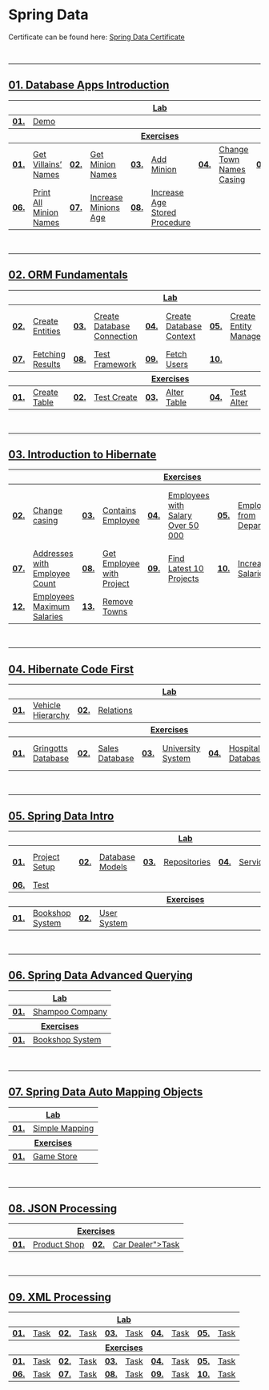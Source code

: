 # Spring Data

Certificate can be found here: <a href="XXXXXXX">Spring Data Certificate</a>

<br/>

---

## <a href="https://github.com/PePetrov96/SoftUni_Software_Engineering/tree/main/5_Spring%20Data/Homework/1_DB_Apps_Introduction">01. Database Apps Introduction

<table>
  <thead>
    <tr>
      <th colspan="10" style="text-align:center;">Lab</th>
    </tr>
  </thead>
  <tbody>
    <tr>
      <td><b>01.</b></td>
      <td><a href="https://github.com/PePetrov96/SoftUni_Software_Engineering/blob/main/5_Spring%20Data/Homework/1_DB_Apps_Introduction/1_Lab/Task.java">Demo</a></td>
    </tr>
  </tbody>
  <thead>
    <tr>
      <th colspan="10" style="text-align:center;">Exercises</th>
    </tr>
  </thead>
  <tbody>
    <tr>
      <td><b>01.</b></td>
      <td><a href="https://github.com/PePetrov96/SoftUni_Software_Engineering/blob/main/5_Spring%20Data/Homework/1_DB_Apps_Introduction/2_Exercise/Task_1_Get_Villains_Names.java">Get Villains’ Names</a></td>
	  <td><b>02.</b></td>
      <td><a href="https://github.com/PePetrov96/SoftUni_Software_Engineering/blob/main/5_Spring%20Data/Homework/1_DB_Apps_Introduction/2_Exercise/Task_2_Get_Minion_Names.java">Get Minion Names</a></td>
	  <td><b>03.</b></td>
      <td><a href="https://github.com/PePetrov96/SoftUni_Software_Engineering/blob/main/5_Spring%20Data/Homework/1_DB_Apps_Introduction/2_Exercise/Task_3_Add_Minion.java">Add Minion</a></td>
	  <td><b>04.</b></td>
      <td><a href="https://github.com/PePetrov96/SoftUni_Software_Engineering/blob/main/5_Spring%20Data/Homework/1_DB_Apps_Introduction/2_Exercise/Task_4_Change_Town_Names_Casing.java">Change Town Names Casing</a></td>
	  <td><b>05.</b></td>
      <td><a href="https://github.com/PePetrov96/SoftUni_Software_Engineering/blob/main/5_Spring%20Data/Homework/1_DB_Apps_Introduction/2_Exercise/Task_5_Remove_Villain.java">Remove Villain</a></td>
    </tr>
	<tr>
      <td><b>06.</b></td>
      <td><a href="https://github.com/PePetrov96/SoftUni_Software_Engineering/blob/main/5_Spring%20Data/Homework/1_DB_Apps_Introduction/2_Exercise/Task_6_Print_All_Minion_Names.java">Print All Minion Names</a></td>
	  <td><b>07.</b></td>
	  <td><a href="https://github.com/PePetrov96/SoftUni_Software_Engineering/blob/main/5_Spring%20Data/Homework/1_DB_Apps_Introduction/2_Exercise/Task_7_Increase_Minions_Age.java">Increase Minions Age</a></td>
	  <td><b>08.</b></td>
	  <td><a href="https://github.com/PePetrov96/SoftUni_Software_Engineering/blob/main/5_Spring%20Data/Homework/1_DB_Apps_Introduction/2_Exercise/Task_8_Increase_Age_Stored_Procedure.java">Increase Age Stored Procedure</a></td>
    </tr>
  </tbody>
</table>
<br/>

---

## <a href="https://github.com/PePetrov96/SoftUni_Software_Engineering/tree/main/5_Spring%20Data/Homework/2_ORM_Fundamentals">02. ORM Fundamentals

<table>
  <thead>
    <tr>
      <th colspan="10" style="text-align:center;">Lab</th>
    </tr>
  </thead>
  <tbody>
    <tr>
      <td><b>02.</b></td>
      <td><a href="https://github.com/PePetrov96/SoftUni_Software_Engineering/blob/main/5_Spring%20Data/Homework/2_ORM_Fundamentals/1_Lab/MiniORM/src/main/java/entities/User.java">Create Entities</a></td>
	  <td><b>03.</b></td>
      <td><a href="https://github.com/PePetrov96/SoftUni_Software_Engineering/blob/main/5_Spring%20Data/Homework/2_ORM_Fundamentals/1_Lab/MiniORM/src/main/java/orm/MyConnector.java">Create Database Connection</a></td>
	  <td><b>04.</b></td>
      <td><a href="https://github.com/PePetrov96/SoftUni_Software_Engineering/blob/main/5_Spring%20Data/Homework/2_ORM_Fundamentals/1_Lab/MiniORM/src/main/java/manager/DbContext.java">Create Database Context</a></td>
	  <td><b>05.</b></td>
      <td><a href="https://github.com/PePetrov96/SoftUni_Software_Engineering/blob/main/5_Spring%20Data/Homework/2_ORM_Fundamentals/1_Lab/MiniORM/src/main/java/manager/EntityManager.java">Create Entity Manager</a></td>
	  <td><b>06.</b></td>
      <td><a href="https://github.com/PePetrov96/SoftUni_Software_Engineering/blob/main/5_Spring%20Data/Homework/2_ORM_Fundamentals/1_Lab/MiniORM/src/main/java/Main.java">Persist Object in the Database</a></td>
    </tr>
	<tr>
      <td><b>07.</b></td>
      <td><a href="https://github.com/PePetrov96/SoftUni_Software_Engineering/blob/main/5_Spring%20Data/Homework/2_ORM_Fundamentals/1_Lab/MiniORM/src/main/java/manager/EntityManager.java">Fetching Results</a></td>
	  <td><b>08.</b></td>
	  <td><a href="https://github.com/PePetrov96/SoftUni_Software_Engineering/blob/main/5_Spring%20Data/Homework/2_ORM_Fundamentals/1_Lab/MiniORM/src/main/java/Main.java">Test Framework</a></td>
	  <td><b>09.</b></td>
	  <td><a href="https://github.com/PePetrov96/SoftUni_Software_Engineering/blob/main/5_Spring%20Data/Homework/2_ORM_Fundamentals/1_Lab/MiniORM/src/main/java/Main.java">Fetch Users</a></td>
	  <td><b>10.</b></td>
    </tr>
  </tbody>
  <thead>
    <tr>
      <th colspan="10" style="text-align:center;">Exercises</th>
    </tr>
  </thead>
  <tbody>
    <tr>
      <td><b>01.</b></td>
      <td><a href="https://github.com/PePetrov96/SoftUni_Software_Engineering/blob/main/5_Spring%20Data/Homework/2_ORM_Fundamentals/1_Lab/MiniORM/src/main/java/manager/EntityManager.java">Create Table</a></td>
	  <td><b>02.</b></td>
      <td><a href="https://github.com/PePetrov96/SoftUni_Software_Engineering/blob/main/5_Spring%20Data/Homework/2_ORM_Fundamentals/1_Lab/MiniORM/src/main/java/Main.java">Test Create</a></td>
	  <td><b>03.</b></td>
      <td><a href="https://github.com/PePetrov96/SoftUni_Software_Engineering/blob/main/5_Spring%20Data/Homework/2_ORM_Fundamentals/1_Lab/MiniORM/src/main/java/manager/EntityManager.java">Alter Table</a></td>
	  <td><b>04.</b></td>
      <td><a href="https://github.com/PePetrov96/SoftUni_Software_Engineering/blob/main/5_Spring%20Data/Homework/2_ORM_Fundamentals/1_Lab/MiniORM/src/main/java/Main.java">Test Alter</a></td>
	  <td><b>05.</b></td>
      <td><a href="https://github.com/PePetrov96/SoftUni_Software_Engineering/blob/main/5_Spring%20Data/Homework/2_ORM_Fundamentals/1_Lab/MiniORM/src/main/java/manager/EntityManager.java">Delete</a></td>
    </tr>
  </tbody>
</table>
<br/>

---

## <a href="https://github.com/PePetrov96/SoftUni_Software_Engineering/tree/main/5_Spring%20Data/Homework/3_Introduction_to_Hibernate">03. Introduction to Hibernate

<table>
  <thead>
    <tr>
      <th colspan="10" style="text-align:center;">Exercises</th>
    </tr>
  </thead>
  <tbody>
    <tr>
      <td><b>02.</b></td>
      <td><a href="https://github.com/PePetrov96/SoftUni_Software_Engineering/blob/main/5_Spring%20Data/Homework/3_Introduction_to_Hibernate/2_Exercise/IntroToHibernate/src/main/java/Tasks/Task_2_Change_casing.java">Change casing</a></td>
	  <td><b>03.</b></td>
      <td><a href="https://github.com/PePetrov96/SoftUni_Software_Engineering/blob/main/5_Spring%20Data/Homework/3_Introduction_to_Hibernate/2_Exercise/IntroToHibernate/src/main/java/Tasks/Task_3_Contains_Employee.java">Contains Employee</a></td>
	  <td><b>04.</b></td>
      <td><a href="https://github.com/PePetrov96/SoftUni_Software_Engineering/blob/main/5_Spring%20Data/Homework/3_Introduction_to_Hibernate/2_Exercise/IntroToHibernate/src/main/java/Tasks/Task_4_Employees_with_Salary_Over_50_000.java">Employees with Salary Over 50 000</a></td>
	  <td><b>05.</b></td>
      <td><a href="https://github.com/PePetrov96/SoftUni_Software_Engineering/blob/main/5_Spring%20Data/Homework/3_Introduction_to_Hibernate/2_Exercise/IntroToHibernate/src/main/java/Tasks/Task_5_Employees_from_Department.java">Employees from Department</a></td>
	  <td><b>06.</b></td>
      <td><a href="https://github.com/PePetrov96/SoftUni_Software_Engineering/blob/main/5_Spring%20Data/Homework/3_Introduction_to_Hibernate/2_Exercise/IntroToHibernate/src/main/java/Tasks/Task_6_Adding_a_New_Address_and_Updating_Employee.java">Adding a New Address and Updating Employee</a></td>
    </tr>
	<tr>
      <td><b>07.</b></td>
      <td><a href="https://github.com/PePetrov96/SoftUni_Software_Engineering/blob/main/5_Spring%20Data/Homework/3_Introduction_to_Hibernate/2_Exercise/IntroToHibernate/src/main/java/Tasks/Task_7_Addresses_with_Employee_Count.java">Addresses with Employee Count</a></td>
	  <td><b>08.</b></td>
	  <td><a href="https://github.com/PePetrov96/SoftUni_Software_Engineering/blob/main/5_Spring%20Data/Homework/3_Introduction_to_Hibernate/2_Exercise/IntroToHibernate/src/main/java/Tasks/Task_8_Get_Employee_with_Project.java">Get Employee with Project</a></td>
	  <td><b>09.</b></td>
	  <td><a href="https://github.com/PePetrov96/SoftUni_Software_Engineering/blob/main/5_Spring%20Data/Homework/3_Introduction_to_Hibernate/2_Exercise/IntroToHibernate/src/main/java/Tasks/Task_9_Find_Latest_10_Projects.java">Find Latest 10 Projects</a></td>
	  <td><b>10.</b></td>
	  <td><a href="https://github.com/PePetrov96/SoftUni_Software_Engineering/blob/main/5_Spring%20Data/Homework/3_Introduction_to_Hibernate/2_Exercise/IntroToHibernate/src/main/java/Tasks/Task_10_Increase_Salaries.java">Increase Salaries</a></td>
	  <td><b>11.</b></td>
	  <td><a href="https://github.com/PePetrov96/SoftUni_Software_Engineering/blob/main/5_Spring%20Data/Homework/3_Introduction_to_Hibernate/2_Exercise/IntroToHibernate/src/main/java/Tasks/Task_11_Find_Employees_by_First_Name.java">Find Employees by First Name</a></td>
    </tr>
	<tr>
      <td><b>12.</b></td>
      <td><a href="https://github.com/PePetrov96/SoftUni_Software_Engineering/blob/main/5_Spring%20Data/Homework/3_Introduction_to_Hibernate/2_Exercise/IntroToHibernate/src/main/java/Tasks/Task_12_Employees_Maximum_Salaries.java">Employees Maximum Salaries</a></td>
	  <td><b>13.</b></td>
	  <td><a href="https://github.com/PePetrov96/SoftUni_Software_Engineering/blob/main/5_Spring%20Data/Homework/3_Introduction_to_Hibernate/2_Exercise/IntroToHibernate/src/main/java/Tasks/Task_13_Remove_Towns.java">Remove Towns</a></td>
    </tr>
  </tbody>
</table>
<br/>

---

## <a href="https://github.com/PePetrov96/SoftUni_Software_Engineering/tree/main/5_Spring%20Data/Homework/4_Hibernate_Code_First">04. Hibernate Code First

<table>
  <thead>
    <tr>
      <th colspan="10" style="text-align:center;">Lab</th>
    </tr>
  </thead>
  <tbody>
    <tr>
      <td><b>01.</b></td>
      <td><a href="https://github.com/PePetrov96/SoftUni_Software_Engineering/tree/main/5_Spring%20Data/Homework/4_Hibernate_Code_First/1_Lab/HibernateCodeFirst/src/main/java/entities">Vehicle Hierarchy</a></td>
	  <td><b>02.</b></td>
      <td><a href="https://github.com/PePetrov96/SoftUni_Software_Engineering/tree/main/5_Spring%20Data/Homework/4_Hibernate_Code_First/1_Lab/HibernateCodeFirst/src/main/java/entities/sub_entities">Relations</a></td>
    </tr>
  </tbody>
  <thead>
    <tr>
      <th colspan="10" style="text-align:center;">Exercises</th>
    </tr>
  </thead>
  <tbody>
    <tr>
      <td><b>01.</b></td>
      <td><a href="https://github.com/PePetrov96/SoftUni_Software_Engineering/tree/main/5_Spring%20Data/Homework/4_Hibernate_Code_First/2_Exercise/Gringotts">Gringotts Database</a></td>
	  <td><b>02.</b></td>
      <td><a href="https://github.com/PePetrov96/SoftUni_Software_Engineering/tree/main/5_Spring%20Data/Homework/4_Hibernate_Code_First/2_Exercise/Sales">Sales Database</a></td>
	  <td><b>03.</b></td>
      <td><a href="https://github.com/PePetrov96/SoftUni_Software_Engineering/tree/main/5_Spring%20Data/Homework/4_Hibernate_Code_First/2_Exercise/University">University System</a></td>
	  <td><b>04.</b></td>
      <td><a href="https://github.com/PePetrov96/SoftUni_Software_Engineering/tree/main/5_Spring%20Data/Homework/4_Hibernate_Code_First/2_Exercise/Hospital">Hospital Database</a></td>
	  <td><b>05.</b></td>
      <td><a href="https://github.com/PePetrov96/SoftUni_Software_Engineering/tree/main/5_Spring%20Data/Homework/4_Hibernate_Code_First/2_Exercise/PaymentSystem">Bills Payment System</a></td>
    </tr>
  </tbody>
</table>
<br/>

---

## <a href="https://github.com/PePetrov96/SoftUni_Software_Engineering/tree/main/5_Spring%20Data/Homework/5_Spring_Data_Intro">05. Spring Data Intro

<table>
  <thead>
    <tr>
      <th colspan="10" style="text-align:center;">Lab</th>
    </tr>
  </thead>
  <tbody>
    <tr>
      <td><b>01.</b></td>
      <td><a href="https://github.com/PePetrov96/SoftUni_Software_Engineering/blob/main/5_Spring%20Data/Homework/5_Spring_Data_Intro/1_Lab/AccountSystem/src/main/resources/application.properties">Project Setup</a></td>
	  <td><b>02.</b></td>
      <td><a href="https://github.com/PePetrov96/SoftUni_Software_Engineering/tree/main/5_Spring%20Data/Homework/5_Spring_Data_Intro/1_Lab/AccountSystem/src/main/java/com/example/accountsystem/model">Database Models</a></td>
	  <td><b>03.</b></td>
      <td><a href="https://github.com/PePetrov96/SoftUni_Software_Engineering/tree/main/5_Spring%20Data/Homework/5_Spring_Data_Intro/1_Lab/AccountSystem/src/main/java/com/example/accountsystem/repositories">Repositories</a></td>
	  <td><b>04.</b></td>
      <td><a href="https://github.com/PePetrov96/SoftUni_Software_Engineering/tree/main/5_Spring%20Data/Homework/5_Spring_Data_Intro/1_Lab/AccountSystem/src/main/java/com/example/accountsystem/services">Services</a></td>
	  <td><b>05.</b></td>
      <td><a href="https://github.com/PePetrov96/SoftUni_Software_Engineering/blob/main/5_Spring%20Data/Homework/5_Spring_Data_Intro/1_Lab/AccountSystem/src/main/java/com/example/accountsystem/ConsoleRunner.java">ConsoleRunner and Application</a></td>
    </tr>
	<tr>
	  <td><b>06.</b></td>
	  <td><a href="https://github.com/PePetrov96/SoftUni_Software_Engineering/blob/main/5_Spring%20Data/Homework/5_Spring_Data_Intro/1_Lab/AccountSystem/src/main/java/com/example/accountsystem/AccountSystemApplication.java">Test</a></td>
	</tr>
  </tbody>
  <thead>
    <tr>
      <th colspan="10" style="text-align:center;">Exercises</th>
    </tr>
  </thead>
  <tbody>
    <tr>
      <td><b>01.</b></td>
      <td><a href="https://github.com/PePetrov96/SoftUni_Software_Engineering/tree/main/5_Spring%20Data/Homework/5_Spring_Data_Intro/2_Exercise/BookshopSystem">Bookshop System</a></td>
	  <td><b>02.</b></td>
      <td><a href="https://github.com/PePetrov96/SoftUni_Software_Engineering/tree/main/5_Spring%20Data/Homework/5_Spring_Data_Intro/2_Exercise/UserSystem">User System</a></td>
    </tr>
  </tbody>
</table>
<br/>

---

## <a href="https://github.com/PePetrov96/SoftUni_Software_Engineering/tree/main/5_Spring%20Data/Homework/6_Spring_Data_Advanced_Querying">06. Spring Data Advanced Querying

<table>
  <thead>
    <tr>
      <th colspan="10" style="text-align:center;">Lab</th>
    </tr>
  </thead>
  <tbody>
    <tr>
      <td><b>01.</b></td>
      <td><a href="https://github.com/PePetrov96/SoftUni_Software_Engineering/tree/main/5_Spring%20Data/Homework/6_Spring_Data_Advanced_Querying/1_Lab/ShampooCompany">Shampoo Company</a></td>
  </tbody>
  <thead>
    <tr>
      <th colspan="10" style="text-align:center;">Exercises</th>
    </tr>
  </thead>
  <tbody>
    <tr>
      <td><b>01.</b></td>
      <td><a href="https://github.com/PePetrov96/SoftUni_Software_Engineering/tree/main/5_Spring%20Data/Homework/6_Spring_Data_Advanced_Querying/2_Exercise/BookshopSystem">Bookshop System</a></td>
    </tr>
  </tbody>
</table>
<br/>

---

## <a href="https://github.com/PePetrov96/SoftUni_Software_Engineering/tree/main/5_Spring%20Data/Homework/7_Spring_Data_Auto_Mapping_Objects">07. Spring Data Auto Mapping Objects

<table>
  <thead>
    <tr>
      <th colspan="10" style="text-align:center;">Lab</th>
    </tr>
  </thead>
  <tbody>
    <tr>
      <td><b>01.</b></td>
      <td><a href="https://github.com/PePetrov96/SoftUni_Software_Engineering/tree/main/5_Spring%20Data/Homework/7_Spring_Data_Auto_Mapping_Objects/1_Lab/SimpleMapping">Simple Mapping</a></td>
    </tr>
  </tbody>
  <thead>
    <tr>
      <th colspan="10" style="text-align:center;">Exercises</th>
    </tr>
  </thead>
  <tbody>
    <tr>
      <td><b>01.</b></td>
      <td><a href="https://github.com/PePetrov96/SoftUni_Software_Engineering/tree/main/5_Spring%20Data/Homework/7_Spring_Data_Auto_Mapping_Objects/2_Exercise/GameStore">Game Store</a></td>
    </tr>
  </tbody>
</table>
<br/>

---

## <a href="https://github.com/PePetrov96/SoftUni_Software_Engineering/tree/main/5_Spring%20Data/Homework/8_JSON_Processing">08. JSON Processing

<table>
  <thead>
    <tr>
      <th colspan="10" style="text-align:center;">Exercises</th>
    </tr>
  </thead>
  <tbody>
    <tr>
      <td><b>01.</b></td>
      <td><a href="https://github.com/PePetrov96/SoftUni_Software_Engineering/tree/main/5_Spring%20Data/Homework/8_JSON_Processing/2_Exercise/JSONProductShopProcessing">Product Shop</a></td>
	  <td><b>02.</b></td>
      <td><a href=https://github.com/PePetrov96/SoftUni_Software_Engineering/tree/main/5_Spring%20Data/Homework/8_JSON_Processing/2_Exercise/JSONCarDealerProcessing">Car Dealer">Task</a></td>
    </tr>
  </tbody>
</table>
<br/>

---

## <a href="XXXXXX">09. XML Processing

<table>
  <thead>
    <tr>
      <th colspan="10" style="text-align:center;">Lab</th>
    </tr>
  </thead>
  <tbody>
    <tr>
      <td><b>01.</b></td>
      <td><a href="XXXXXXX">Task</a></td>
	  <td><b>02.</b></td>
      <td><a href="XXXXXXX">Task</a></td>
	  <td><b>03.</b></td>
      <td><a href="XXXXXXX">Task</a></td>
	  <td><b>04.</b></td>
      <td><a href="XXXXXXX">Task</a></td>
	  <td><b>05.</b></td>
      <td><a href="XXXXXXX">Task</a></td>
    </tr>
  </tbody>
  <thead>
    <tr>
      <th colspan="10" style="text-align:center;">Exercises</th>
    </tr>
  </thead>
  <tbody>
    <tr>
      <td><b>01.</b></td>
      <td><a href="XXXXXXX">Task</a></td>
	  <td><b>02.</b></td>
      <td><a href="XXXXXXX">Task</a></td>
	  <td><b>03.</b></td>
      <td><a href="XXXXXXX">Task</a></td>
	  <td><b>04.</b></td>
      <td><a href="XXXXXXX">Task</a></td>
	  <td><b>05.</b></td>
      <td><a href="XXXXXXX">Task</a></td>
    </tr>
	<tr>
      <td><b>06.</b></td>
      <td><a href="XXXXXXX">Task</a></td>
	  <td><b>07.</b></td>
	  <td><a href="XXXXXXX">Task</a></td>
	  <td><b>08.</b></td>
	  <td><a href="XXXXXXX">Task</a></td>
	  <td><b>09.</b></td>
	  <td><a href="XXXXXXX">Task</a></td>
	  <td><b>10.</b></td>
	  <td><a href="XXXXXXX">Task</a></td>
    </tr>
  </tbody>
</table>
<br/>